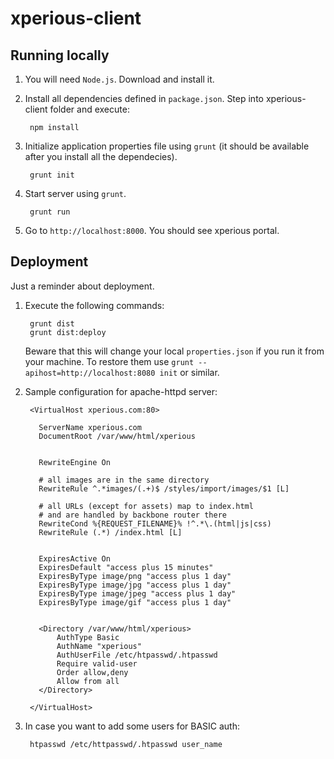 xperious-client
===============


## Running locally

1. You will need `Node.js`. Download and install it.

2. Install all dependencies defined in `package.json`. Step into xperious-client folder and execute:

		npm install

3. Initialize application properties file using `grunt` (it should be available after you install all the dependecies).

		grunt init

4. Start server using `grunt`.

		grunt run

5. Go to `http://localhost:8000`. You should see xperious portal.


## Deployment

Just a reminder about deployment.

1. Execute the following commands:
	
		grunt dist
		grunt dist:deploy

	Beware that this will change your local `properties.json` if you run it from your machine. To restore them use `grunt --apihost=http://localhost:8080 init` or similar.

2. Sample configuration for apache-httpd server:

		<VirtualHost xperious.com:80>

	      ServerName xperious.com
		  DocumentRoot /var/www/html/xperious


		  RewriteEngine On
      
		  # all images are in the same directory
		  RewriteRule ^.*images/(.+)$ /styles/import/images/$1 [L]
	
		  # all URLs (except for assets) map to index.html
		  # and are handled by backbone router there
		  RewriteCond %{REQUEST_FILENAME}% !^.*\.(html|js|css)
		  RewriteRule (.*) /index.html [L]


		  ExpiresActive On
		  ExpiresDefault "access plus 15 minutes"
		  ExpiresByType image/png "access plus 1 day"
		  ExpiresByType image/jpg "access plus 1 day"
		  ExpiresByType image/jpeg "access plus 1 day"
		  ExpiresByType image/gif "access plus 1 day"


	      <Directory /var/www/html/xperious>
	          AuthType Basic
	          AuthName "xperious"
	          AuthUserFile /etc/htpasswd/.htpasswd
	          Require valid-user
	          Order allow,deny
	          Allow from all
	      </Directory>

		</VirtualHost>

3. In case you want to add some users for BASIC auth:

		htpasswd /etc/httpasswd/.htpasswd user_name
